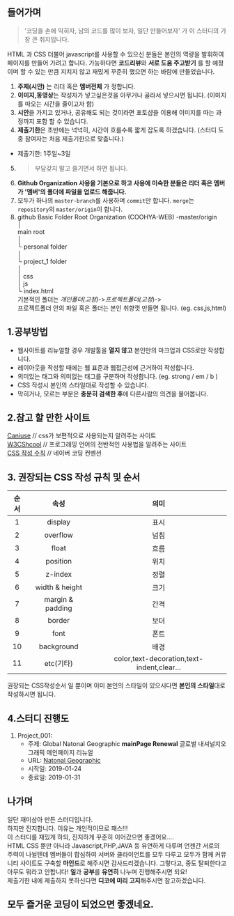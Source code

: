 ## 들어가며
> '코딩을 손에 익히자, 남의 코드를 많이 보자, 일단 만들어보자' 가 이 스터디의 가장 큰 취지입니다.  

HTML 과 CSS 더불어 javascript를 사용할 수 있으신 분들은 본인의 역량을 발휘하여 페이지를 만들어 가려고 합니다. 가능하다면 **코드리뷰**와 **서로 도움 주고받기** 를 할 예정이며 할 수 있는 만큼 지치지 않고 재밌게 꾸준히 했으면 하는 바람에 만들었습니다.  

1. **주제(시안)** 는 리더 혹은 **멤버전체** 가 정합니다.
2. **이미지,동영상**는 작성자가 넣고싶은것을 아무거나 골라서 넣으시면 됩니다. (이미지를 따오는 시간을 줄이고자 함)
3. **시안**을 가지고 있거나, 공유해도 되는 것이라면 포토샵을 이용해 이미지를 따는 과정까지 포함 할 수 있습니다.
4. **제출기한**은 초반에는 넉넉히, 시간이 흐를수록 짧게 잡도록 하겠습니다. (스터디 도중 참여자는 처음 제출기한으로 맞춥니다.)
* 제출기한: 1주일~3일
5. > 부담갖지 말고 즐기면서 하면 됩니다.  
6. **Github Organization 사용을 기본으로 하고 사용에 미숙한 분들은 리더 혹은 멤버가 '멤버'의 폴더에 파일을 업로드 해줍니다.**
7. 모두가 하나의 `master-branch`를 사용하며 `commit`만 합니다. `merge`는 `repository`의 `master/origin`이 합니다.
8. github Basic Folder Root
Organization (COOHYA-WEB) -master/origin   
│      
main root      
    │   
    └ personal folder   
      │   
      └ project_1 folder   
        │   
        │ css     
        │ js   
        └ index.html   
기본적인 폴더는 _개인폴더(고정)_->_프로젝트폴더(고정_)->   
프로젝트폴더 안의 파일 혹은 폴더는 본인 취향껏 만들면 됩니다. (eg. css,js,html)  

## 1.공부방법
- 웹사이트를 리뉴얼할 경우 개발툴을 **열지 않고** 본인만의 마크업과 CSS로만 작성합니다.  
- 레이아웃을 작성할 때에는 웹 표준과 웹접근성에 근거하여 작성합니다.  
- 의미있는 태그와 의미없는 태그를 구분하며 작성합니다.  (eg. strong / em / b )  
- CSS 작성시 본인의 스타일대로 작성할 수 있습니다.  
- 막히거나, 모르는 부분은 **충분히 검색한 후**에 다른사람의 의견을 물어봅니다.  

## 2.참고 할 만한 사이트
[Caniuse](https://caniuse.com/) // css가 보편적으로 사용되는지 알려주는 사이트  
[W3CShcool](https://www.w3schools.com/) // 프로그래밍 언어의 전반적인 사용법을 알려주는 사이트  
[CSS 작성 수칙](https://nuli.navercorp.com/data/convention/NHN_Coding_Conventions_for_Markup_Languages.pdf)  // 네이버 코딩 컨벤션  


## 3. 권장되는 CSS 작성 규칙 및 순서

| 순서 | 속성 | 의미 |
|:--------:|:--------:|:--------:|
|1| display | 표시 |  
|2| overflow | 넘침 |  
|3| float | 흐름 |  
|4| position | 위치 |  
|5| z-index | 정렬 |  
|6| width & height | 크기 |  
|7| margin & padding | 간격 |  
|8| border | 보더 |  
|9| font | 폰트 |  
|10| background | 배경 |  
|11| 	etc(기타) | color,text-decoration,text-indent,clear... |        


권장되는 CSS작성순서 일 뿐이며 이미 본인의 스타일이 있으시다면 **본인의 스타일**대로 작성하시면 됩니다.   
     
## 4.스터디 진행도

1. Project_001:  
    - 주제: Global Natonal Geographic **mainPage Renewal** 글로벌 내셔널지오그래픽 메인페이지 리뉴얼
    - URL: [Natonal Geographic](https://www.nationalgeographic.com/)    
    - 시작일: 2019-01-24
    - 종료일: 2019-01-31  
    
    
## 나가며  
일단 재미삼아 만든 스터디입니다.  
하지만 진지합니다. 이유는 개인적이므로 패스!!!  
이 스터디를 재밌게 하되, 진지하게 꾸준히 이어갔으면 좋겠어요....  
HTML CSS 뿐만 아니라 Javascript,PHP,JAVA 등 유연하게 다루며 언젠간 서로의 주력이 나뉠텐데 멤버들이 합심하여 서버와 클라이언트를 모두 다루고 모두가 함께 커뮤니티 사이트도 구축할 **마인드**로 해주시면 감사드리겠습니다. 그렇다고, 중도 탈퇴한다고 아무도 뭐라고 안합니다! 
**일**과 **공부**를 **유연히** 나누며 진행해주시면 되요!   
제출기한 내에 제출하지 못하신다면 **디코에 미리 고지**해주시면 참고하겠습니다.  

## 모두 즐거운 코딩이 되었으면 좋겠네요.
